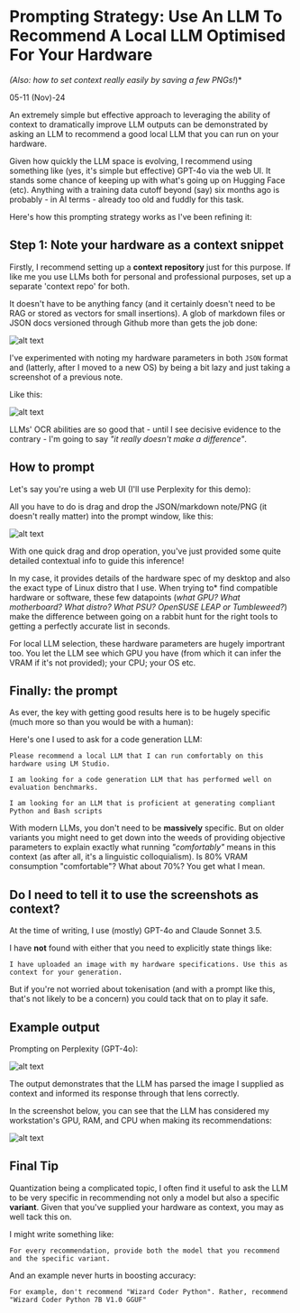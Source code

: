 # Prompting Strategy: Use An LLM To Recommend A Local LLM Optimised For Your Hardware

*(Also: how to set context really easily by saving a few PNGs!*)*

05-11 (Nov)-24

An extremely simple but effective approach to leveraging the ability of context to dramatically improve LLM outputs can be demonstrated by asking an LLM to recommend a good local LLM that you can run on your hardware. 

Given how quickly the LLM space is evolving, I recommend using something like (yes, it's simple but effective) GPT-4o via the web UI. It stands some chance of keeping up with what's going up on Hugging Face (etc). Anything with a training data cutoff beyond (say) six months ago is probably - in AI terms - already too old and fuddly for this task.

Here's how this prompting strategy works as I've been refining it:

## Step 1: Note your hardware as a context snippet

Firstly, I recommend setting up a **context repository** just for this purpose. If like me you use LLMs both for personal and professional purposes, set up a separate 'context repo' for both.

It doesn't have to be anything fancy (and it certainly doesn't need to be RAG or stored as vectors for small insertions). A glob of markdown files or JSON docs versioned through Github more than gets the job done:

![alt text](../../../images/example-context-repo.png)

I've experimented with noting my hardware parameters in both `JSON` format and (latterly, after I moved to a new OS) by being a bit lazy and just taking a screenshot of a previous note.

Like this:

![alt text](../../../images/desktop-hw.png)

LLMs' OCR abilities are so good that - until I see decisive evidence to the contrary - I'm going to say *"it really doesn't make a difference"*.

## How to prompt

Let's say you're using a web UI (I'll use Perplexity for this demo):

All you have to do is drag and drop the JSON/markdown note/PNG (it doesn't really matter) into the prompt window, like this:

![alt text](../../../images/inserting_context.png)

With one quick drag and drop operation, you've just provided some quite detailed contextual info to guide this inference!

In my case, it provides details of the hardware spec of my desktop and also the exact type of Linux distro that I use. When trying to* find compatible hardware or software, these few datapoints (*what GPU? What motherboard? What distro? What PSU? OpenSUSE LEAP or Tumbleweed?*) make the difference between going on a rabbit hunt for the right tools to getting a perfectly accurate list in seconds.

For local LLM selection, these hardware parameters are hugely importrant too. You let the LLM see which GPU you have (from which it can infer the VRAM if it's not provided); your CPU; your OS etc. 

## Finally: the prompt

As ever, the key with getting good results here is to be hugely specific (much more so than you would be with a human):

Here's one I used to ask for a code generation LLM:

```
Please recommend a local LLM that I can run comfortably on this hardware using LM Studio.

I am looking for a code generation LLM that has performed well on evaluation benchmarks.

I am looking for an LLM that is proficient at generating compliant Python and Bash scripts

```

With modern LLMs, you don't need to be **massively** specific. But on older variants you might need to get down into the weeds of providing objective parameters to explain exactly what running *"comfortably"* means in this context (as after all, it's a linguistic colloquialism). Is 80% VRAM consumption "comfortable"? What about 70%? You get what I mean. 

## Do I need to tell it to use the screenshots as context?

At the time of writing, I use (mostly) GPT-4o and Claude Sonnet 3.5.

I have **not** found with either that you need to explicitly state things like:

```
I have uploaded an image with my hardware specifications. Use this as context for your generation.
```

But if you're not worried about tokenisation (and with a prompt like this, that's not likely to be a concern) you could tack that on to play it safe.

## Example output

Prompting on Perplexity (GPT-4o):

![alt text](../../../images/localllm/prompt.png)

The output demonstrates that the LLM has parsed the image I supplied as context and informed its response through that lens correctly.

In the screenshot below, you can see that the LLM has considered my workstation's GPU, RAM, and CPU when making its recommendations:

![alt text](../../../images/localllm/2.png)

## Final Tip

Quantization being a complicated topic, I often find it useful to ask the LLM to be very specific in recommending not only a model but also a specific **variant**.  Given that you've supplied your hardware as context, you may as well tack this on.

I might write something like:

```
For every recommendation, provide both the model that you recommend and the specific variant.
```

And an example never hurts in boosting accuracy:

```
For example, don't recommend "Wizard Coder Python". Rather, recommend "Wizard Coder Python 7B V1.0 GGUF"
```